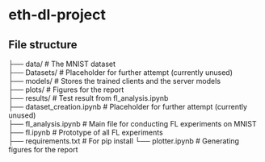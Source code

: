 # eth-dl-project

## File structure

├── data/                   # The MNIST dataset   
├── Datasets/               # Placeholder for further attempt (currently unused)     
├── models/                 # Stores the trained clients and the server models    
├── plots/                  # Figures for the report     
├── results/                # Test result from fl_analysis.ipynb    
├── dataset_creation.ipynb  # Placeholder for further attempt (currently unused)      
├── fl_analysis.ipynb       # Main file for conducting FL experiments on MNIST       
├── fl.ipynb                # Prototype of all FL experiments  
├── requirements.txt        # For pip install
└── plotter.ipynb           # Generating figures for the report        